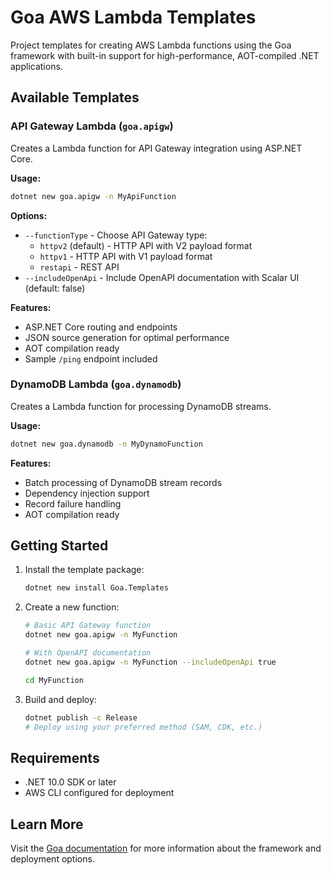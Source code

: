 # Goa AWS Lambda Templates

Project templates for creating AWS Lambda functions using the Goa framework with built-in support for high-performance, AOT-compiled .NET applications.

## Available Templates

### API Gateway Lambda (`goa.apigw`)
Creates a Lambda function for API Gateway integration using ASP.NET Core.

**Usage:**
```bash
dotnet new goa.apigw -n MyApiFunction
```

**Options:**
- `--functionType` - Choose API Gateway type:
  - `httpv2` (default) - HTTP API with V2 payload format
  - `httpv1` - HTTP API with V1 payload format  
  - `restapi` - REST API
- `--includeOpenApi` - Include OpenAPI documentation with Scalar UI (default: false)

**Features:**
- ASP.NET Core routing and endpoints
- JSON source generation for optimal performance
- AOT compilation ready
- Sample `/ping` endpoint included

### DynamoDB Lambda (`goa.dynamodb`)
Creates a Lambda function for processing DynamoDB streams.

**Usage:**
```bash
dotnet new goa.dynamodb -n MyDynamoFunction
```

**Features:**
- Batch processing of DynamoDB stream records
- Dependency injection support
- Record failure handling
- AOT compilation ready

## Getting Started

1. Install the template package:
   ```bash
   dotnet new install Goa.Templates
   ```

2. Create a new function:
   ```bash
   # Basic API Gateway function
   dotnet new goa.apigw -n MyFunction
   
   # With OpenAPI documentation
   dotnet new goa.apigw -n MyFunction --includeOpenApi true
   
   cd MyFunction
   ```

3. Build and deploy:
   ```bash
   dotnet publish -c Release
   # Deploy using your preferred method (SAM, CDK, etc.)
   ```

## Requirements

- .NET 10.0 SDK or later
- AWS CLI configured for deployment

## Learn More

Visit the [Goa documentation](https://github.com/im5tu/goa) for more information about the framework and deployment options.

